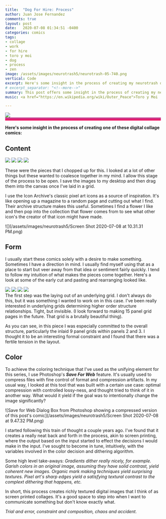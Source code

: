 ```yaml
---
title:  "Dog For Hire: Process"
author: Juan Jose Fernandez
comments: true
layout: post
date:   2020-07-08 01:34:51 -0400
categories: comics
tags:
- collage
- work 
- for hire 
- toro y moi
- dog
- process
- zen 
image: /assets/images/neurotrash5/neurotrash-05-740.png
vertical: Code
excerpt: Here's some insight in the process of creating my neurotrash digital collage comics.
# excerpt_separator: "<!--more-->"
summary: This post offers some insight in the process of creating my neurotrash digital collage comics
music: <a href="https://en.wikipedia.org/wiki/Outer_Peace">Toro y Moi  - Outer Peace</a>

---
```

<style>
.bar{
    height: 10px;
    background: #bc4e9c;  /* fallback for old browsers */
    background: -webkit-linear-gradient(to top, #f80759, #bc4e9c);  /* Chrome 10-25, Safari 5.1-6 */
    background: linear-gradient(to top, #f80759, #bc4e9c); /* W3C, IE 10+/ Edge, Firefox 16+, Chrome 26+, Opera 12+, Safari 7+ */
    }
</style>

<div>
<img src="https://www.juanjosefernandez.com/assets/images/neurotrash5/neurotrash-05-740.png" class="pixel-art">
</div>

<div class="bar"></div>

**Here's some insight in the process of creating one of these digital collage comics:**

## Content ##
<div class="img-holder"> 
    <img class="img-small" src="https://www.juanjosefernandez.com/assets/images/neurotrash5/2181049-YDFLXSPO-7.jpg"> 
    <img class="img-small" src="https://www.juanjosefernandez.com/assets/images/neurotrash5/bit-art-pixel-characters_silhouettes.png">
    <img class="img-small" src="https://www.juanjosefernandez.com/assets/images/neurotrash5/Screen Shot 2020-07-08 at 6.15.39 PM.png">
    <img class="img-small" src="https://www.juanjosefernandez.com/assets/images/neurotrash5/geometric-abstract-lace-grid-seamless-pattern-weaving-lines-brush-vector-id1220287379.jpg">
</div> 

These were the pieces that I chopped up for this. I looked at a lot of other things but these wanted to coalesce together in my mind. I allow this stage of the process to be open. I save the images to my desktop and then drag them into the canvas once I've laid in a grid.

I use the Icon Archive's classic pixel art icons as a source of inspiration. It's like opening up a magazine to a random page and cutting out what I find. Their archive structure makes this useful. Sometimes I find a flower I like and then pop into the collection that flower comes from to see what other icon's the creator of that icon might have made.

![](/assets/images/neurotrash5/Screen Shot 2020-07-08 at 10.31.31 PM.png)

## Form ##
I usually start these comics solely with a desire to make something. Sometimes I have a direction in mind. I usually find myself using that as a place to start but veer away from that idea or sentiment fairly quickly. I tend to follow my intuition of what makes the pieces come together. Here's a look at some of the early cut and pasting and rearranging looked like. 

<div class="img-holder"> 
    <img class="img-small" src="https://www.juanjosefernandez.com/assets/images/neurotrash5/Screen Shot 2020-07-08 at 6.06.51 PM.png"> 
    <img class="img-small" src="https://www.juanjosefernandez.com/assets/images/neurotrash5/Screen Shot 2020-07-08 at 8.43.37 PM.png"> 
    <img class="img-small" src="https://www.juanjosefernandez.com/assets/images/neurotrash5/Screen Shot 2020-07-08 at 9.07.08 PM.png">
    <img class="img-small" src="https://www.juanjosefernandez.com/assets/images/neurotrash5/Screen Shot 2020-07-08 at 9.14.26 PM.png">
</div> 
The first step was the laying out of an underlying grid. I don't always do this, but it was something I wanted to work on in this case. I've been really interested in underlying grids determining higher order structure relationships. Tight, but invisible. (I look forward to making 15 panel grid pages in the future. That grid is a brutally beautiful thing).

As you can see, in this piece I was especially committed to the overall structure, particularly the inlaid 9 panel grids within panels 2 and 3. I thought it to be an interesting formal constraint and I found that there was a fertile tension in the layout.

## Color ##
To achieve the coloring technique that I've used as the unifying element for this series, I use Photoshop's ***Save For Web*** feature. It's usually used to compress files with fine control of format and compression artifacts. In my usual way, I looked at this tool that was built with a certain use case: optimal compression with controlled lossy-ness, and thought tried to think of it in another way. What would it yield if the goal was to intentionally change the image significantly? 

![Save for Web Dialog Box from Photoshop showing a compressed version of this post's comic](/assets/images/neurotrash5/Screen Shot 2020-07-08 at 9.47.32 PM.png)

I started following this train of thought a couple years ago. I've found that it creates a really neat back and forth in the process, akin to screen printing, where the output based on the input started to effect the decisions I would make in the input. I've sought to become in tune, intuitively, with the variables involved in the color decision and dithering algorithm. 

Some high level take-aways: *Gradients dither really nicely, for example. Garish colors in an original image, assuming they have solid contrast, yield coherent new images. Organic mark making techniques yield surprising textures. Pixel art's sharp edges yield a satisfying textural contrast to the complext dithering that happens, etc.*

In short, this process creates richly textured digital images that I think of as screen printed collages. It's a good space to step into when I want to communicate something but don't know exactly what. 

*Trial and error, constraint and composition, chaos and accident.*